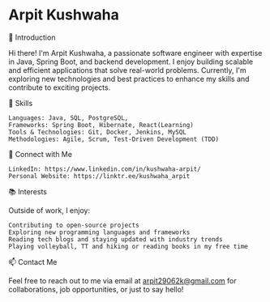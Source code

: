 <!--
# Hi there, I'm Arpit Kushwaha


I have a decent foundation in Java and Spring Boot, and a passion for software development. Throughout my academic career, I have gained a comprehensive understanding of programming concepts and techniques, including object-oriented programming, data structures, algorithms, and database systems. In addition, I have completed several internships and projects, where I have had the opportunity to apply my technical skills in real-world scenarios.

## Contact Me: 
 
[<img src="https://img.shields.io/badge/linkedin-%230077B5.svg?&style=for-the-badge&logo=linkedin&logoColor=white" />](https://www.linkedin.com/in/kushwaha-arpit/) 
<!-- [<img src="https://img.shields.io/badge/gmail-white?&style=for-the-badge&logo=gmail&logoColor=red" />]("mailto:arpit29062k@gmail.com") 
[Portfolio](https://kushwahaarpit.wordpress.com/)
<br />

## I'm a Developer!!


- 🌱 I’m currently learning everything 🤣
- 🥅 2024 Goals: Contribute to Open Source projects
- ⚡ Fun fact: I love to read
- 🌱 JAVA DEVELOPER
- 😄 JAVA || SQL || SPRINGBOOT || POSTGRESQL || DOCKER ||  

<br />

## Coding Profile:


[![LeetCode](https://img.shields.io/badge/-LeetCode-orange?style=flat&amp;labelColor=black&amp;logo=leetcode&amp;logoColor=orange)](https://leetcode.com/arpitkushwaha/)
[![LeetCode](https://img.shields.io/badge/-HackerRank-green?style=flat&amp;labelColor=black&amp;logo=hackerrank&amp;logoColor=green)](https://www.hackerrank.com/arpit29062k) 




<br />
<!-- <br />
<p align="left"> <img src="https://komarev.com/ghpvc/?username=kushwahaarpit&label=Profile%20views&color=32CD32&style=flat" alt="kushwahaarpit" /> </p>
<img align="right" alt="Coding" width="400" src="https://cdn.dribbble.com/users/2646423/screenshots/5507196/computer.gif"> 

<br />


<img align="center" src="https://github-readme-streak-stats.herokuapp.com/?user=kushwahaarpit" alt="Arpit Kushwaha's github stats" /></a><a href="https://github.com/kushwahaarpit/github-readme-stats"><img align="center" src="https://github-readme-stats.vercel.app/api?username=kushwahaarpit&show_icons=true&theme=radical" alt="Arpit Kushwaha's github stats" /></a> <br />





##############################################################
-->
# Arpit Kushwaha
👋 Introduction

Hi there! I'm Arpit Kushwaha, a passionate software engineer with expertise in Java, Spring Boot, and backend development. I enjoy building scalable and efficient applications that solve real-world problems. Currently, I'm exploring new technologies and best practices to enhance my skills and contribute to exciting projects.


🚀 Skills

    Languages: Java, SQL, PostgreSQL, 
    Frameworks: Spring Boot, Hibernate, React(Learning)
    Tools & Technologies: Git, Docker, Jenkins, MySQL
    Methodologies: Agile, Scrum, Test-Driven Development (TDD)

🔗 Connect with Me

    LinkedIn: https://www.linkedin.com/in/kushwaha-arpit/ 
    Personal Website: https://linktr.ee/kushwaha_arpit

📚 Interests

Outside of work, I enjoy:

    Contributing to open-source projects
    Exploring new programming languages and frameworks
    Reading tech blogs and staying updated with industry trends
    Playing volleyball, TT and hiking or reading books in my free time

📫 Contact Me

Feel free to reach out to me via email at arpit29062k@gmail.com for collaborations, job opportunities, or just to say hello!



